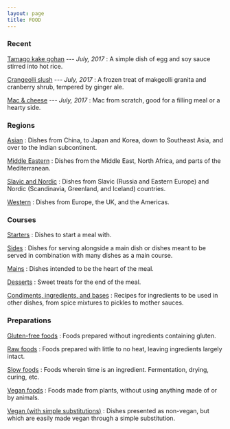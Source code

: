 ```yaml
---
layout: page
title: FOOD
---
```


### Recent <!--- Maddy: last five -->

[Tamago kake gohan](tamago-kake-gohan) --- *July, 2017*
:   A simple dish of egg and soy sauce stirred into hot rice.

[Crangeolli slush](crangeolli-slush) --- *July, 2017*
:   A frozen treat of makgeolli granita and cranberry shrub, tempered by ginger ale.

[Mac & cheese](mac-n-cheese) --- *July, 2017*
:   Mac from scratch, good for a filling meal or a hearty side.

### Regions

[Asian](categories/asian)
:   Dishes from China, to Japan and Korea, down to Southeast Asia, and over to the Indian subcontinent.

[Middle Eastern](categories/middle-eastern)
:   Dishes from the Middle East, North Africa, and parts of the Mediterranean.

[Slavic and Nordic](slavic-nordic)
:   Dishes from Slavic (Russia and Eastern Europe) and Nordic (Scandinavia, Greenland, and Iceland) countries.

[Western](categories/western)
:   Dishes from Europe, the UK, and the Americas.

### Courses

[Starters](categories/starters)
:   Dishes to start a meal with.

[Sides](categories/sides)
:   Dishes for serving alongside a main dish or dishes meant to be served in combination with many dishes as a main course.

[Mains](categories/mains)
:   Dishes intended to be the heart of the meal.

[Desserts](categories/desserts)
:   Sweet treats for the end of the meal.

[Condiments, ingredients, and bases](categories/additions)
:   Recipes for ingredients to be used in other dishes, from spice mixtures to pickles to mother sauces.

### Preparations

[Gluten-free foods](categories/gluten-free)
:   Foods prepared without ingredients containing gluten.

[Raw foods](categories/raw)
:   Foods prepared with little to no heat, leaving ingredients largely intact.

[Slow foods](categories/slow)
:   Foods wherein time is an ingredient. Fermentation, drying, curing, etc.

[Vegan foods](categories/vegan)
:   Foods made from plants, without using anything made of or by animals.

[Vegan (with simple substitutions)](categories/vegan-with-substitute)
:   Dishes presented as non-vegan, but which are easily made vegan through a simple substitution.

